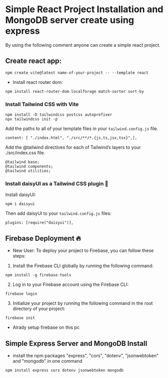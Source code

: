 # Simple React Project Installation and MongoDB server create using express

By using the following comment anyone can create a simple react project.

## Create react app:

```shell
npm create vite@latest name-of-your-project -- --template react
```
- Install react router dom:
```shell
npm install react-router-dom localforage match-sorter sort-by
```
### Install Tailwind CSS with Vite 
```shell
npm install -D tailwindcss postcss autoprefixer
npx tailwindcss init -p
```
Add the paths to all of your template files in your `tailwind.config.js` file.
```plaintext
content: [ "./index.html", "./src/**/*.{js,ts,jsx,tsx}",],
```
 Add the @tailwind directives for each of Tailwind’s layers to your ./src/index.css file.
```plaintext
@tailwind base;
@tailwind components;
@tailwind utilities;
```
### Install daisyUI as a Tailwind CSS plugin 🌼 
Install daisyUI:
```shell
npm i daisyui
```
Then add daisyUI to your `tailwind.config.js` files:
```plaintext
plugins: [require("daisyui")],
```
## Firebase Deployment 🔥 
- New User:
To deploy your project to Firebase, you can follow these steps:
1. Install the Firebase CLI globally by running the following command:

```shell
npm install -g firebase-tools
```
2. Log in to your Firebase account using the Firebase CLI:
```shell
firebase login
```
3. Initialize your project by running the following command in the root directory of your project:
```shell
firebase init
```

- Alrady setup firebase on this pc

## Simple Express Server and MongoDB Install 
- install the npm packages "express", "cors", "dotenv", "jsonwebtoken" and "mongodb" in one command
```shell
npm install express cors dotenv jsonwebtoken mongodb
```
